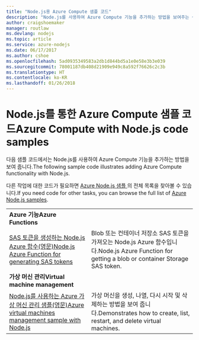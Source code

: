 ```yaml
---
title: "Node.js용 Azure Compute 샘플 코드"
description: "Node.js를 사용하여 Azure Compute 기능을 추가하는 방법을 보여주는 샘플 코드입니다."
author: craigshoemaker
manager: routlaw
ms.devlang: nodejs
ms.topic: article
ms.service: azure-nodejs
ms.date: 06/17/2017
ms.author: cshoe
ms.openlocfilehash: 5ad0935349583a2db1d844bd5a1e0e58e3b3e039
ms.sourcegitcommit: 78001187db408d21909e949c8a592f76626c2c3b
ms.translationtype: HT
ms.contentlocale: ko-KR
ms.lasthandoff: 01/26/2018
---
```

# <a name="azure-compute-with-nodejs-code-samples"></a><span data-ttu-id="be5d5-103">Node.js를 통한 Azure Compute 샘플 코드</span><span class="sxs-lookup"><span data-stu-id="be5d5-103">Azure Compute with Node.js code samples</span></span>

<span data-ttu-id="be5d5-104">다음 샘플 코드에서는 Node.js를 사용하여 Azure Compute 기능을 추가하는 방법을 보여 줍니다.</span><span class="sxs-lookup"><span data-stu-id="be5d5-104">The following sample code illustrates adding Azure Compute functionality with Node.js.</span></span>

<span data-ttu-id="be5d5-105">다른 작업에 대한 코드가 필요하면 [Azure Node.js 샘플 ](https://azure.microsoft.com/resources/samples/?term=nodejs)의 전체 목록을 찾아볼 수 있습니다.</span><span class="sxs-lookup"><span data-stu-id="be5d5-105">If you need code for other tasks, you can browse the full list of [Azure Node.js samples](https://azure.microsoft.com/resources/samples/?term=nodejs).</span></span>

| | |
|---|---|
| <span data-ttu-id="be5d5-106">**Azure 기능**</span><span class="sxs-lookup"><span data-stu-id="be5d5-106">**Azure Functions**</span></span> ||
| [<span data-ttu-id="be5d5-107">SAS 토큰을 생성하는 Node.js Azure 함수(영문)</span><span class="sxs-lookup"><span data-stu-id="be5d5-107">Node.js Azure Function for generating SAS tokens</span></span>](https://azure.microsoft.com/resources/samples/functions-node-sas-token/) | <span data-ttu-id="be5d5-108">Blob 또는 컨테이너 저장소 SAS 토큰을 가져오는 Node.js Azure 함수입니다.</span><span class="sxs-lookup"><span data-stu-id="be5d5-108">Node.js Azure Function for getting a blob or container Storage SAS token.</span></span> |
| <span data-ttu-id="be5d5-109">**가상 머신 관리**</span><span class="sxs-lookup"><span data-stu-id="be5d5-109">**Virtual machine management**</span></span> ||
| [<span data-ttu-id="be5d5-110">Node.js를 사용하는 Azure 가상 머신 관리 샘플(영문)</span><span class="sxs-lookup"><span data-stu-id="be5d5-110">Azure virtual machines management sample with Node.js</span></span>](https://github.com/Azure-Samples/storage-blob-node-getting-started) | <span data-ttu-id="be5d5-111">가상 머신을 생성, 나열, 다시 시작 및 삭제하는 방법을 보여 줍니다.</span><span class="sxs-lookup"><span data-stu-id="be5d5-111">Demonstrates how to create, list, restart, and delete virtual machines.</span></span> |